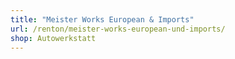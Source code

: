```yaml
---
title: "Meister Works European & Imports"
url: /renton/meister-works-european-und-imports/
shop: Autowerkstatt
---
```

